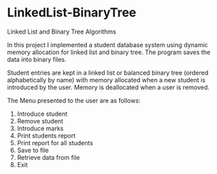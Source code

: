 # LinkedList-BinaryTree
Linked List and Binary Tree Algorithms


In this project I implemented a student database system using dynamic memory allocation for linked list and binary tree. The program saves the data into binary files. 

Student entries are kept in a linked list or balanced binary tree (ordered alphabetically by name) with memory allocated when a new student is introduced by the user. Memory is deallocated when a user is removed.

The Menu presented to the user are as follows:
1) Introduce student
2) Remove student
3) Introduce marks
4) Print students report
5) Print report for all students
6) Save to file
7) Retrieve data from file
8) Exit

